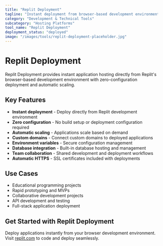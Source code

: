 ```yaml
---
title: "Replit Deployment"
tagline: "Instant deployment from browser-based development environment"
category: "Development & Technical Tools"
subcategory: "Hosting Platforms"
tool_name: "Replit Deployment"
deployment_status: "deployed"
image: "/images/tools/replit-deployment-placeholder.jpg"
---
```


# Replit Deployment

Replit Deployment provides instant application hosting directly from Replit's browser-based development environment with zero-configuration deployment and automatic scaling.

## Key Features

- **Instant deployment** - Deploy directly from Replit development environment
- **Zero configuration** - No build setup or deployment configuration required
- **Automatic scaling** - Applications scale based on demand
- **Custom domains** - Connect custom domains to deployed applications
- **Environment variables** - Secure configuration management
- **Database integration** - Built-in database hosting and management
- **Team collaboration** - Shared development and deployment workflows
- **Automatic HTTPS** - SSL certificates included with deployments

## Use Cases

- Educational programming projects
- Rapid prototyping and MVPs
- Collaborative development projects
- API development and testing
- Full-stack application deployment

## Get Started with Replit Deployment

Deploy applications instantly from your browser development environment. Visit [replit.com](https://replit.com) to code and deploy seamlessly.